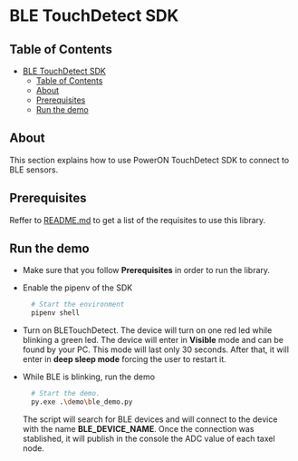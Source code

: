 # BLE TouchDetect SDK

## Table of Contents

- [BLE TouchDetect SDK](#ble-touchdetect-sdk)
  - [Table of Contents](#table-of-contents)
  - [About](#about)
  - [Prerequisites](#prerequisites)
  - [Run the demo](#run-the-demo)

## About

This section explains how to use PowerON TouchDetect SDK to connect to BLE sensors.

## Prerequisites

Reffer to [README.md](README.md) to get a list of the requisites to use this library.

## Run the demo

- Make sure that you follow **Prerequisites** in order to run the library.

- Enable the pipenv of the SDK

  ```bash
    # Start the environment
    pipenv shell
  ```

- Turn on BLETouchDetect. The device will turn on one red led while blinking a green led. The device will enter in **Visible** mode and can be found by your PC. This mode will last only 30 seconds. After that, it will enter in **deep sleep mode** forcing the user to restart it.

- While BLE is blinking, run the demo

  ```bash
    # Start the demo.
    py.exe .\demo\ble_demo.py
  ```

  The script will search for BLE devices and will connect to the device with the name **BLE_DEVICE_NAME**. Once the connection was stablished, it will publish in the console the ADC value of each taxel node.
